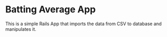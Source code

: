 # Batting Average App

This is a simple Rails App that imports the data from CSV to database and manipulates it.
